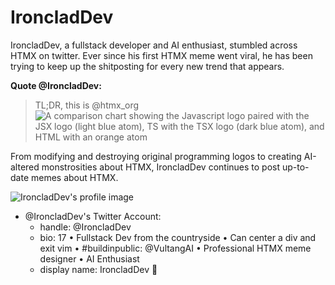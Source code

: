 # IroncladDev
IroncladDev, a fullstack developer and AI enthusiast, stumbled across HTMX on twitter. Ever since his first HTMX meme went viral, he has been trying to keep up the shitposting for every new trend that appears.

**Quote @IroncladDev:**
> TL;DR, this is @htmx_org
> ![A comparison chart showing the Javascript logo paired with the JSX logo (light blue atom), TS with the TSX logo (dark blue atom), and HTML with an orange atom](https://pbs.twimg.com/media/F0XEZgwaQAEppKM?format=jpg&name=small)

From modifying and destroying original programming logos to creating AI-altered monstrosities about HTMX, IroncladDev continues to post up-to-date memes about HTMX.

![IroncladDev's profile image](https://pbs.twimg.com/profile_images/1587110787277103104/3jOe4QcP_400x400.png)

- @IroncladDev's Twitter Account:
  - handle: @IroncladDev
  - bio: 17 • Fullstack Dev from the countryside • Can center a div and exit vim  • #buildinpublic: @VultangAI • Professional HTMX meme designer • AI Enthusiast
  - display name: IroncladDev 🔩
